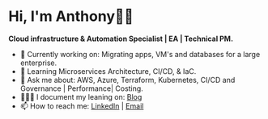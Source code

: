 # Hi, I'm Anthony👋🏾

**Cloud infrastructure & Automation Specialist | EA | Technical PM.**

- 🔭 Currently working on: Migrating apps, VM's and databases for a large enterprise.
- 🌱 Learning Microservices Architecture, CI/CD, & IaC. 
- 💬 Ask me about: AWS, Azure, Terraform, Kubernetes, CI/CD and Governance | Performance| Costing. 
- 👨🏻‍🎓 I document my leaning on: [Blog](https://medium.com/@a.okeleye)
- 📫 How to reach me: [LinkedIn](https://www.linkedin.com/in/anthony.okeleye) | [Email](hello@allthingsao.com)
